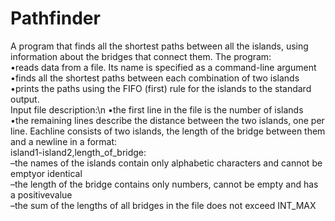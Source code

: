 # Pathfinder
A program that finds all the shortest paths between all the islands, using information about the bridges that connect them. The program:\
•reads data from a file. Its name is specified as a command-line argument\
•finds all the shortest paths between each combination of two islands\
•prints the paths using the FIFO (first) rule for the islands to the standard output.\
Input file description:\n
•the first line in the file is the number of islands\
•the remaining lines describe the distance between the two islands, one per line. Eachline consists of two islands, the length of the bridge between them and a newline in a format:\
island1-island2,length_of_bridge:\
–the names of the islands contain only alphabetic characters and cannot be emptyor identical\
–the length of the bridge contains only numbers, cannot be empty and has a positivevalue\
–the sum of the lengths of all bridges in the file does not exceed INT_MAX
